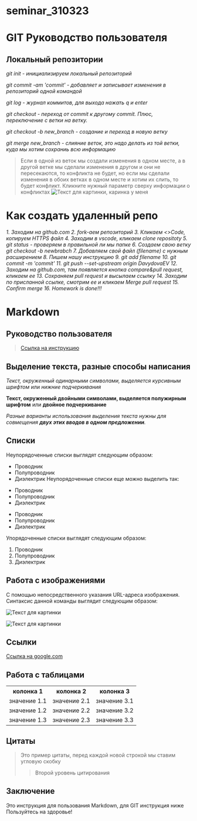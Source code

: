 # seminar_310323

# GIT Руководство пользователя

## Локальный репозитории

_git init - инициализируем локальный репозиторий_

_git commit -am 'commit' - добавляет и записывает изменения в репозиторий одной командой_

_git log - журнал коммитов, для выхода нажать q и enter_

_git checkout - переход от commit к другому commit. Плюс, переключение с ветки на ветку._

_git checkout -b new_branch - создание и переход в новую ветку_

_git merge new_branch - слияние веток, это надо делать из той ветки, куда мы хотим сохраниь всю информацию_

> Если в одной из веток мы создали изменения в одном месте, а в другой ветке мы сделали изменения в другом и они не пересекаются, то конфликта не будет, но если мы сделали изменения в обоих ветках в одном месте и хотим их слить, то будет конфликт. Кликните нужный параметр сверху информации о конфликтах
> ![Текст для картинки, каринка у меня](002.jpg)

# Как создать удаленный репо

_1. Заходим на github.com_
_2. fork-аем репозиторий_
_3. Кликаем <>Code, копируем HTTPS файл_
_4. Заходим в vscode, кликаем clone repositoty_
_5. git status - проверяем в правильной ли мы папке_
_6. Создаем свою ветку git checkout -b newbrabch_
_7. Добавляем свой файл (filename) с нужным расширением_
_8. Пишем нашу инструкцию_
_9. git add filename_
_10. git commit -m 'commit'_
_11. git push --set-upstream origin DavydovaEV_
_12. Заходим на github.com, там появляется кнопка compare&pull request, кликаем ее_
_13. Сохраняем pull request и высылаем ссылку_
_14. Заходим по присланной ссылке, смотрим ее и кликаем Merge pull request_
_15. Confirm merge_
_16. Homework is done!!!_

# Markdown

## Руководство пользователя

> [Ссылка на инструкцию](https://gist.github.com/Jekins/2bf2d0638163f1294637#Images 'Руководство по оформлению Markdown файлов')

## Выделение текста, разные способы написания

_Текст, окруженный одинарными символами, выделяется курсивным шрифтом_ или _нижние подчеркивания_

**Текст, окруженный двойными символами, выделяется полужирным шрифтом** или **двойное подчеркивание**

_Разные варианты использования выделения текста нужны для совмещения **двух этих вводов в одном предложении**._

## Списки

Неупорядоченные списки выглядят следующим образом:

- Проводник
- Полупроводник
- Диэлектрик
  Неупорядоченные списки еще можно выделить так:

* Проводник
* Полупроводник
* Диэлектрик

- Проводник
- Полупроводник
- Диэлектрик

Упорядоченные списки выглядят следующим образом:

1. Проводник
2. Полупроводник
3. Диэлектрик

## Работа с изображениями

С помощью непосредственного указания URL-адреса изображения. Синтаксис данной команды выглядит следующим образом:

![Текст для картинки](001.jpg)

![Текст для картинки](001.jpg 'Картинка лежит в этой же папке')

## Ссылки

[Ссылка на google.com](http://google.com/ 'Необязательная подсказка')

## Работа с таблицами

<table>
    <tr>
        <th>колонка 1</th>
        <th>колонка 2</th>
        <th>колонка 3</th>
    </tr>
    <tr>
        <td>значение 1.1</td>
        <td>значение 2.1</td>
        <td>значение 3.1</td>
    </tr>
    <tr>
        <td>значение 1.2</td>
        <td>значение 2.2</td>
        <td>значение 3.2</td>
    </tr>
    <tr>
        <td>значение 1.3</td>
        <td>значение 2.3</td>
        <td>значение 3.3</td>
    </tr>
</table>

## Цитаты

> Это пример цитаты, перед каждой новой строкой
> мы ставим угловую скобку
>
> > Второй уровень цитирования

## Заключение

Это инструкция для пользования Markdown, для GIT инструкция ниже
Пользуйтесь на здоровье!

